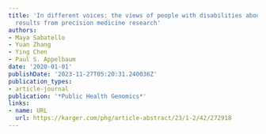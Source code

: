 ```yaml
---
title: 'In different voices: the views of people with disabilities about return of
  results from precision medicine research'
authors:
- Maya Sabatello
- Yuan Zhang
- Ying Chen
- Paul S. Appelbaum
date: '2020-01-01'
publishDate: '2023-11-27T05:20:31.240036Z'
publication_types:
- article-journal
publication: '*Public Health Genomics*'
links:
- name: URL
  url: https://karger.com/phg/article-abstract/23/1-2/42/272918
---
```

